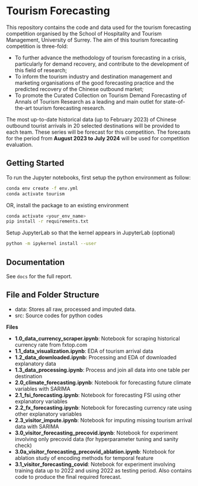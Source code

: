 # Tourism Forecasting
This repository contains the code and data used for the tourism forecasting competition organised by the School of Hospitality and Tourism Management, University of Surrey. The aim of this tourism forecasting competition is three-fold:
- To further advance the methodology of tourism forecasting in a crisis, particularly for demand recovery, and contribute to the development of this field of research;
- To inform the tourism industry and destination management and marketing organisations of the good forecasting practice and the predicted recovery of the Chinese outbound market;
- To promote the Curated Collection on Tourism Demand Forecasting of Annals of Tourism Research as a leading and main outlet for state-of-the-art tourism forecasting research.

The most up-to-date historical data (up to February 2023) of Chinese outbound tourist arrivals in 20 selected destinations will be provided to each team. These series will be forecast for this competition. The forecasts for the period from **August 2023 to July 2024** will be used for competition evaluation.

## Getting Started

To run the Jupyter notebooks, first setup the python environment as follow:
```bash
conda env create -f env.yml
conda activate tourism
```
OR, install the package to an existing environment
```bash
conda activate <your_env_name>
pip install -r requirements.txt
```
Setup JupyterLab so that the kernel appears in JupyterLab (optional)
```bash
python -m ipykernel install --user
```

## Documentation
See `docs` for the full report.

## File and Folder Structure

- data: Stores all raw, processed and imputed data.
- src: Source codes for python codes

**Files**
- **1.0_data_currency_scraper.ipynb**: Notebook for scraping historical currency rate from fxtop.com
- **1.1_data_visualization.ipynb**: EDA of tourism arrival data
- **1.2_data_downloaded.ipynb**: Processing and EDA of downloaded explanatory data
- **1.3_data_processing.ipynb**: Process and join all data into one table per destination
- **2.0_climate_forecasting.ipynb**: Notebook for forecasting future climate variables with SARIMA
- **2.1_fsi_forecasting.ipynb**: Notebook for forecasting FSI using other explanatory variables
- **2.2_fx_forecasting.ipynb**: Notebook for forecasting currency rate using other explanatory variables
- **2.3_visitor_impute.ipynb**: Notebook for imputing missing tourism arrival data with SARIMA
- **3.0_visitor_forecasting_precovid.ipynb**: Notebook for experiment involving only precovid data (for hyperparameter tuning and sanity check)
- **3.0a_visitor_forecasting_precovid_ablation.ipynb**: Notebook for ablation study of encoding methods for temporal feature
- **3.1_visitor_forecasting_covid**: Notebook for experiment involving training data up to 2022 and using 2022 as testing period. Also contains code to produce the final required forecast.